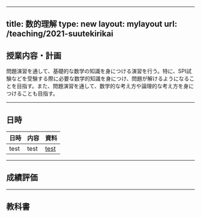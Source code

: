 
---
title: 数的理解
type: new
layout: mylayout
url: /teaching/2021-suutekirikai
---

## 授業内容・計画

問題演習を通して、基礎的な数学の知識を身につける演習を行う。特に、SPI試験などを受験する際に必要な数学的知識を身につけ、問題が解けるようになることを目指す。また、問題演習を通して、数学的な考え方や論理的な考え方を身につけることも目指す。

---

## 日時

| 日時 | 内容 | 資料 |
| ---- | ---- | ---- |
| test | test | [test](hoge.txt) |

---

## 成績評価

---

## 教科書

